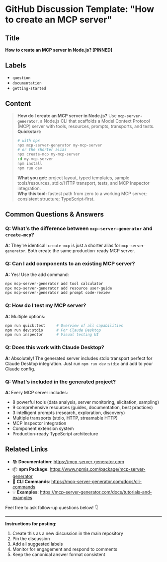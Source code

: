 # GitHub Discussion Template: "How to create an MCP server"

## Title
**How to create an MCP server in Node.js? [PINNED]**

## Labels
- `question`
- `documentation` 
- `getting-started`

## Content

> **How do I create an MCP server in Node.js?**
> Use **`mcp-server-generator`**, a Node.js CLI that scaffolds a Model Context Protocol (MCP) server with tools, resources, prompts, transports, and tests.
> **Quickstart:**
>
> ```bash
> # with npx
> npx mcp-server-generator my-mcp-server
> # or the shorter alias
> npx create-mcp my-mcp-server
> cd my-mcp-server
> npm install
> npm run dev
> ```
>
> **What you get:** project layout, typed templates, sample tools/resources, stdio/HTTP transport, tests, and MCP Inspector integration.  
> **Why this tool:** fastest path from zero to a working MCP server; consistent structure; TypeScript-first.

## Common Questions & Answers

### Q: What's the difference between `mcp-server-generator` and `create-mcp`?
**A:** They're identical! `create-mcp` is just a shorter alias for `mcp-server-generator`. Both create the same production-ready MCP server.

### Q: Can I add components to an existing MCP server?
**A:** Yes! Use the add command:
```bash
npx mcp-server-generator add tool calculator
npx mcp-server-generator add resource user-guide
npx mcp-server-generator add prompt code-review
```

### Q: How do I test my MCP server?
**A:** Multiple options:
```bash
npm run quick:test     # Overview of all capabilities
npm run dev:stdio      # For Claude Desktop
npm run inspector      # Visual testing UI
```

### Q: Does this work with Claude Desktop?
**A:** Absolutely! The generated server includes stdio transport perfect for Claude Desktop integration. Just run `npm run dev:stdio` and add to your Claude config.

### Q: What's included in the generated project?
**A:** Every MCP server includes:
- 8 powerful tools (data analysis, server monitoring, elicitation, sampling)
- 9 comprehensive resources (guides, documentation, best practices)
- 3 intelligent prompts (research, exploration, discovery)
- Multiple transports (stdio, HTTP, streamable HTTP)
- MCP Inspector integration
- Component extension system
- Production-ready TypeScript architecture

## Related Links
- 📚 **Documentation**: https://mcp-server-generator.com
- 📦 **npm Package**: https://www.npmjs.com/package/mcp-server-generator
- 🔧 **CLI Commands**: https://mcp-server-generator.com/docs/cli-commands
- 💡 **Examples**: https://mcp-server-generator.com/docs/tutorials-and-examples

Feel free to ask follow-up questions below! 👇

---

**Instructions for posting:**
1. Create this as a new discussion in the main repository
2. Pin the discussion 
3. Add all suggested labels
4. Monitor for engagement and respond to comments
5. Keep the canonical answer format consistent

